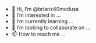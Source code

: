 - 👋 Hi, I’m @brianz40medusa
- 👀 I’m interested in ...
- 🌱 I’m currently learning ...
- 💞️ I’m looking to collaborate on ...
- 📫 How to reach me ...

<!---
brianz40medusa/brianz40medusa is a ✨ special ✨ repository because its `README.md` (this file) appears on your GitHub profile.
You can click the Preview link to take a look at your changes.
--->

